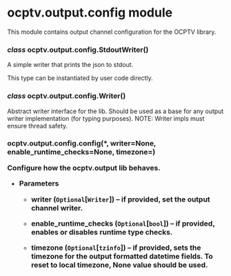 # ocptv.output.config module

This module contains output channel configuration for the OCPTV library.


### _class_ ocptv.output.config.StdoutWriter()
A simple writer that prints the json to stdout.

This type can be instantiated by user code directly.


### _class_ ocptv.output.config.Writer()
Abstract writer interface for the lib. Should be used as a base for
any output writer implementation (for typing purposes).
NOTE: Writer impls must ensure thread safety.


### ocptv.output.config.config(\*, writer=None, enable_runtime_checks=None, timezone=<object object>)
Configure how the ocptv.output lib behaves.


* **Parameters**

    
    * **writer** (`Optional`[`Writer`]) – if provided, set the output channel writer.


    * **enable_runtime_checks** (`Optional`[`bool`]) – if provided, enables or disables runtime type checks.


    * **timezone** (`Optional`[`tzinfo`]) – if provided, sets the timezone for the output formatted datetime fields.
    To reset to local timezone, None value should be used.
